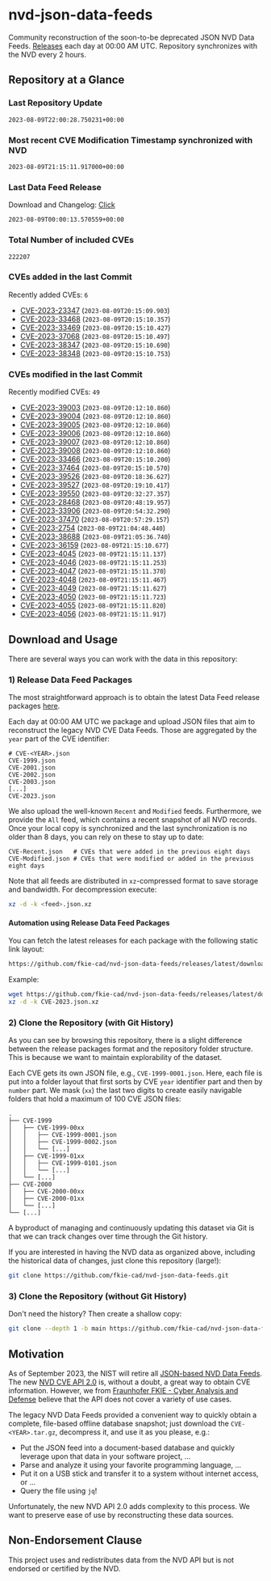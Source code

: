 # nvd-json-data-feeds

Community reconstruction of the soon-to-be deprecated JSON NVD Data Feeds. 
[Releases](https://github.com/fkie-cad/nvd-json-data-feeds/releases/latest) each day at 00:00 AM UTC.
Repository synchronizes with the NVD every 2 hours.

## Repository at a Glance

### Last Repository Update

```plain
2023-08-09T22:00:28.750231+00:00
```

### Most recent CVE Modification Timestamp synchronized with NVD

```plain
2023-08-09T21:15:11.917000+00:00
```

### Last Data Feed Release

Download and Changelog: [Click](https://github.com/fkie-cad/nvd-json-data-feeds/releases/latest)

```plain
2023-08-09T00:00:13.570559+00:00
```

### Total Number of included CVEs

```plain
222207
```

### CVEs added in the last Commit

Recently added CVEs: `6`

* [CVE-2023-23347](CVE-2023/CVE-2023-233xx/CVE-2023-23347.json) (`2023-08-09T20:15:09.903`)
* [CVE-2023-33468](CVE-2023/CVE-2023-334xx/CVE-2023-33468.json) (`2023-08-09T20:15:10.357`)
* [CVE-2023-33469](CVE-2023/CVE-2023-334xx/CVE-2023-33469.json) (`2023-08-09T20:15:10.427`)
* [CVE-2023-37068](CVE-2023/CVE-2023-370xx/CVE-2023-37068.json) (`2023-08-09T20:15:10.497`)
* [CVE-2023-38347](CVE-2023/CVE-2023-383xx/CVE-2023-38347.json) (`2023-08-09T20:15:10.690`)
* [CVE-2023-38348](CVE-2023/CVE-2023-383xx/CVE-2023-38348.json) (`2023-08-09T20:15:10.753`)


### CVEs modified in the last Commit

Recently modified CVEs: `49`

* [CVE-2023-39003](CVE-2023/CVE-2023-390xx/CVE-2023-39003.json) (`2023-08-09T20:12:10.860`)
* [CVE-2023-39004](CVE-2023/CVE-2023-390xx/CVE-2023-39004.json) (`2023-08-09T20:12:10.860`)
* [CVE-2023-39005](CVE-2023/CVE-2023-390xx/CVE-2023-39005.json) (`2023-08-09T20:12:10.860`)
* [CVE-2023-39006](CVE-2023/CVE-2023-390xx/CVE-2023-39006.json) (`2023-08-09T20:12:10.860`)
* [CVE-2023-39007](CVE-2023/CVE-2023-390xx/CVE-2023-39007.json) (`2023-08-09T20:12:10.860`)
* [CVE-2023-39008](CVE-2023/CVE-2023-390xx/CVE-2023-39008.json) (`2023-08-09T20:12:10.860`)
* [CVE-2023-33466](CVE-2023/CVE-2023-334xx/CVE-2023-33466.json) (`2023-08-09T20:15:10.200`)
* [CVE-2023-37464](CVE-2023/CVE-2023-374xx/CVE-2023-37464.json) (`2023-08-09T20:15:10.570`)
* [CVE-2023-39526](CVE-2023/CVE-2023-395xx/CVE-2023-39526.json) (`2023-08-09T20:18:36.627`)
* [CVE-2023-39527](CVE-2023/CVE-2023-395xx/CVE-2023-39527.json) (`2023-08-09T20:19:10.417`)
* [CVE-2023-39550](CVE-2023/CVE-2023-395xx/CVE-2023-39550.json) (`2023-08-09T20:32:27.357`)
* [CVE-2023-28468](CVE-2023/CVE-2023-284xx/CVE-2023-28468.json) (`2023-08-09T20:48:19.957`)
* [CVE-2023-33906](CVE-2023/CVE-2023-339xx/CVE-2023-33906.json) (`2023-08-09T20:54:32.290`)
* [CVE-2023-37470](CVE-2023/CVE-2023-374xx/CVE-2023-37470.json) (`2023-08-09T20:57:29.157`)
* [CVE-2023-2754](CVE-2023/CVE-2023-27xx/CVE-2023-2754.json) (`2023-08-09T21:04:48.440`)
* [CVE-2023-38688](CVE-2023/CVE-2023-386xx/CVE-2023-38688.json) (`2023-08-09T21:05:36.740`)
* [CVE-2023-36159](CVE-2023/CVE-2023-361xx/CVE-2023-36159.json) (`2023-08-09T21:15:10.677`)
* [CVE-2023-4045](CVE-2023/CVE-2023-40xx/CVE-2023-4045.json) (`2023-08-09T21:15:11.137`)
* [CVE-2023-4046](CVE-2023/CVE-2023-40xx/CVE-2023-4046.json) (`2023-08-09T21:15:11.253`)
* [CVE-2023-4047](CVE-2023/CVE-2023-40xx/CVE-2023-4047.json) (`2023-08-09T21:15:11.370`)
* [CVE-2023-4048](CVE-2023/CVE-2023-40xx/CVE-2023-4048.json) (`2023-08-09T21:15:11.467`)
* [CVE-2023-4049](CVE-2023/CVE-2023-40xx/CVE-2023-4049.json) (`2023-08-09T21:15:11.627`)
* [CVE-2023-4050](CVE-2023/CVE-2023-40xx/CVE-2023-4050.json) (`2023-08-09T21:15:11.723`)
* [CVE-2023-4055](CVE-2023/CVE-2023-40xx/CVE-2023-4055.json) (`2023-08-09T21:15:11.820`)
* [CVE-2023-4056](CVE-2023/CVE-2023-40xx/CVE-2023-4056.json) (`2023-08-09T21:15:11.917`)


## Download and Usage

There are several ways you can work with the data in this repository:

### 1) Release Data Feed Packages

The most straightforward approach is to obtain the latest Data Feed release packages [here](https://github.com/fkie-cad/nvd-json-data-feeds/releases/latest).

Each day at 00:00 AM UTC we package and upload JSON files that aim to reconstruct the legacy NVD CVE Data Feeds.
Those are aggregated by the `year` part of the CVE identifier:

```
# CVE-<YEAR>.json
CVE-1999.json
CVE-2001.json
CVE-2002.json
CVE-2003.json
[...]
CVE-2023.json
```

We also upload the well-known `Recent` and `Modified` feeds.
Furthermore, we provide the `All` feed, which contains a recent snapshot of all NVD records.
Once your local copy is synchronized and the last synchronization is no older than 8 days, you can rely on these to stay up to date:

```plain
CVE-Recent.json   # CVEs that were added in the previous eight days
CVE-Modified.json # CVEs that were modified or added in the previous eight days
```

Note that all feeds are distributed in `xz`-compressed format to save storage and bandwidth.
For decompression execute:

```sh
xz -d -k <feed>.json.xz
```


#### Automation using Release Data Feed Packages

You can fetch the latest releases for each package with the following static link layout:

```sh
https://github.com/fkie-cad/nvd-json-data-feeds/releases/latest/download/CVE-<YEAR>.json.xz
```

Example:

```sh
wget https://github.com/fkie-cad/nvd-json-data-feeds/releases/latest/download/CVE-2023.json.xz
xz -d -k CVE-2023.json.xz
```

### 2) Clone the Repository (with Git History)

As you can see by browsing this repository, there is a slight difference between the release packages format and the repository folder structure.
This is because we want to maintain explorability of the dataset.

Each CVE gets its own JSON file, e.g., `CVE-1999-0001.json`.
Here, each file is put into a folder layout that first sorts by CVE `year` identifier part and then by `number` part.
We mask (`xx`) the last two digits to create easily navigable folders that hold a maximum of 100 CVE JSON files:

```plain
.
├── CVE-1999
│   ├── CVE-1999-00xx
│   │   ├── CVE-1999-0001.json
│   │   ├── CVE-1999-0002.json
│   │   └── [...]
│   ├── CVE-1999-01xx
│   │   ├── CVE-1999-0101.json
│   │   └── [...]
│   └── [...]
├── CVE-2000
│   ├── CVE-2000-00xx
│   ├── CVE-2000-01xx
│   └── [...]
└── [...]
```

A byproduct of managing and continuously updating this dataset via Git is that we can track changes over time through the Git history.

If you are interested in having the NVD data as organized above, including the historical data of changes, just clone this repository (large!):

```sh
git clone https://github.com/fkie-cad/nvd-json-data-feeds.git
```

### 3) Clone the Repository (without Git History)

Don't need the history? Then create a shallow copy:

```sh
git clone --depth 1 -b main https://github.com/fkie-cad/nvd-json-data-feeds.git
```

## Motivation

As of September 2023, the NIST will retire all [JSON-based NVD Data Feeds](https://nvd.nist.gov/vuln/data-feeds#divRetirementBanner-1).
The new [NVD CVE API 2.0](https://nvd.nist.gov/developers/vulnerabilities) is, without a doubt, a great way to obtain CVE information.
However, we from [Fraunhofer FKIE - Cyber Analysis and Defense](https://www.fkie.fraunhofer.de/en/departments/cad.html) believe that the API does not cover a variety of use cases.

The legacy NVD Data Feeds provided a convenient way to quickly obtain a complete, file-based offline database snapshot; just download the `CVE-<YEAR>.tar.gz`, decompress it, and use it as you please, e.g.:

* Put the JSON feed into a document-based database and quickly leverage upon that data in your software project, ...
* Parse and analyze it using your favorite programming language, ...
* Put it on a USB stick and transfer it to a system without internet access, or ...
* Query the file using `jq`!

Unfortunately, the new NVD API 2.0 adds complexity to this process.
We want to preserve ease of use by reconstructing these data sources.

## Non-Endorsement Clause

This project uses and redistributes data from the NVD API but is not endorsed or certified by the NVD.
